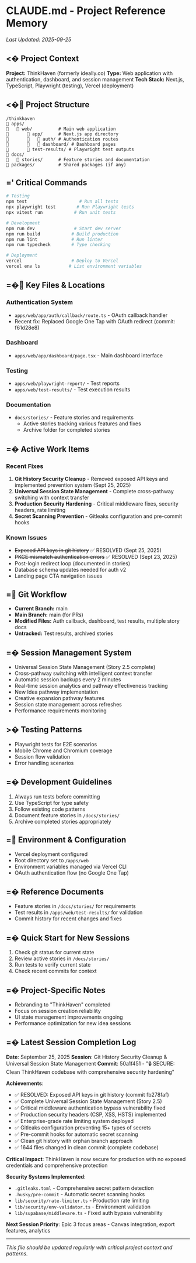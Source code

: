 # CLAUDE.md - Project Reference Memory
*Last Updated: 2025-09-25*

## <� Project Context
**Project:** ThinkHaven (formerly ideally.co)
**Type:** Web application with authentication, dashboard, and session management
**Tech Stack:** Next.js, TypeScript, Playwright (testing), Vercel (deployment)

## <� Project Structure
```
/thinkhaven
   apps/
      web/          # Main web application
          app/      # Next.js app directory
             auth/ # Authentication routes
             dashboard/ # Dashboard pages
          test-results/ # Playwright test outputs
   docs/
      stories/      # Feature stories and documentation
   packages/         # Shared packages (if any)
```

## =' Critical Commands
```bash
# Testing
npm test                    # Run all tests
npx playwright test        # Run Playwright tests
npx vitest run            # Run unit tests

# Development
npm run dev               # Start dev server
npm run build            # Build production
npm run lint             # Run linter
npm run typecheck        # Type checking

# Deployment
vercel                   # Deploy to Vercel
vercel env ls           # List environment variables
```

## =� Key Files & Locations

### Authentication System
- `apps/web/app/auth/callback/route.ts` - OAuth callback handler
- Recent fix: Replaced Google One Tap with OAuth redirect (commit: f61d28e8)

### Dashboard
- `apps/web/app/dashboard/page.tsx` - Main dashboard interface

### Testing
- `apps/web/playwright-report/` - Test reports
- `apps/web/test-results/` - Test execution results

### Documentation
- `docs/stories/` - Feature stories and requirements
  - Active stories tracking various features and fixes
  - Archive folder for completed stories

## =� Active Work Items

### Recent Fixes
1. **Git History Security Cleanup** - Removed exposed API keys and implemented prevention system (Sept 25, 2025)
2. **Universal Session State Management** - Complete cross-pathway switching with context transfer
3. **Production Security Hardening** - Critical middleware fixes, security headers, rate limiting
4. **Secret Scanning Prevention** - Gitleaks configuration and pre-commit hooks

### Known Issues
- ~~Exposed API keys in git history~~ ✅ RESOLVED (Sept 25, 2025)
- ~~PKCE mismatch authentication errors~~ ✅ RESOLVED (Sept 23, 2025)
- Post-login redirect loop (documented in stories)
- Database schema updates needed for auth v2
- Landing page CTA navigation issues

## = Git Workflow
- **Current Branch:** main
- **Main Branch:** main (for PRs)
- **Modified Files:** Auth callback, dashboard, test results, multiple story docs
- **Untracked:** Test results, archived stories

## =� Session Management System
- Universal Session State Management (Story 2.5 complete)
- Cross-pathway switching with intelligent context transfer
- Automatic session backups every 2 minutes
- Real-time session analytics and pathway effectiveness tracking
- New Idea pathway implementation
- Creative expansion pathway features
- Session state management across refreshes
- Performance requirements monitoring

## >� Testing Patterns
- Playwright tests for E2E scenarios
- Mobile Chrome and Chromium coverage
- Session flow validation
- Error handling scenarios

## =� Development Guidelines
1. Always run tests before committing
2. Use TypeScript for type safety
3. Follow existing code patterns
4. Document feature stories in `/docs/stories/`
5. Archive completed stories appropriately

## = Environment & Configuration
- Vercel deployment configured
- Root directory set to `/apps/web`
- Environment variables managed via Vercel CLI
- OAuth authentication flow (no Google One Tap)

## =� Reference Documents
- Feature stories in `/docs/stories/` for requirements
- Test results in `/apps/web/test-results/` for validation
- Commit history for recent changes and fixes

## =� Quick Start for New Sessions
1. Check git status for current state
2. Review active stories in `/docs/stories/`
3. Run tests to verify current state
4. Check recent commits for context

## =� Project-Specific Notes
- Rebranding to "ThinkHaven" completed
- Focus on session creation reliability
- UI state management improvements ongoing
- Performance optimization for new idea sessions

## =� Latest Session Completion Log
**Date**: September 25, 2025
**Session**: Git History Security Cleanup & Universal Session State Management
**Commit**: 50a1f451 - "🔒 SECURE: Clean ThinkHaven codebase with comprehensive security hardening"

**Achievements**:
- ✅ RESOLVED: Exposed API keys in git history (commit fb278faf)
- ✅ Complete Universal Session State Management (Story 2.5)
- ✅ Critical middleware authentication bypass vulnerability fixed
- ✅ Production security headers (CSP, XSS, HSTS) implemented
- ✅ Enterprise-grade rate limiting system deployed
- ✅ Gitleaks configuration preventing 15+ types of secrets
- ✅ Pre-commit hooks for automatic secret scanning
- ✅ Clean git history with orphan branch approach
- ✅ 1644 files changed in clean commit (complete codebase)

**Critical Impact**: ThinkHaven is now secure for production with no exposed credentials and comprehensive protection

**Security Systems Implemented**:
- `.gitleaks.toml` - Comprehensive secret pattern detection
- `.husky/pre-commit` - Automatic secret scanning hooks
- `lib/security/rate-limiter.ts` - Production rate limiting
- `lib/security/env-validator.ts` - Environment validation
- `lib/supabase/middleware.ts` - Fixed auth bypass vulnerability

**Next Session Priority**: Epic 3 focus areas - Canvas integration, export features, analytics

---
*This file should be updated regularly with critical project context and patterns.*